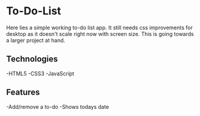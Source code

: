 # To-Do-List

Here lies a simple working to-do list app. It still needs css improvements for desktop as it doesn't scale right now with screen size.
This is going towards a larger project at hand. 

## Technologies
-HTML5
-CSS3
-JavaScript

## Features
-Add/remove a to-do
-Shows todays date

